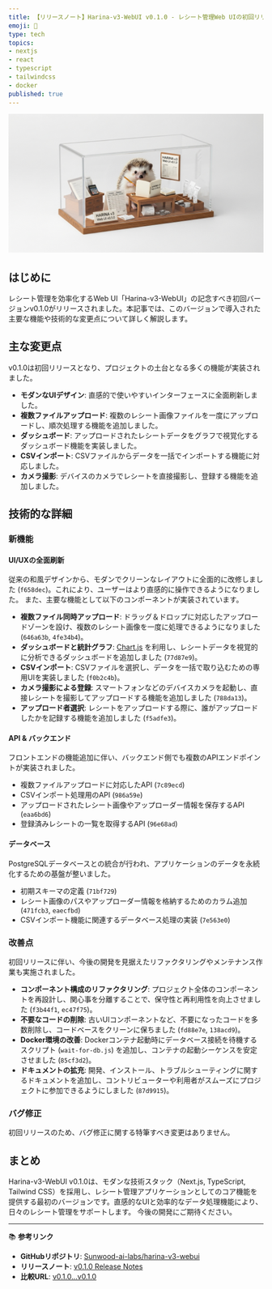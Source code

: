 ```yaml
---
title: 【リリースノート】Harina-v3-WebUI v0.1.0 - レシート管理Web UIの初回リリース！
emoji: 🚀
type: tech
topics:
- nextjs
- react
- typescript
- tailwindcss
- docker
published: true
---
```


![imagen-4-ultra_2025-10-28T03-39-23-896Z_A_clean__photorealistic_miniature_scene_inside_a_w_1.png](https://raw.githubusercontent.com/Sunwood-ai-labs/harina-v3-webui/main/generated-images/release-v0.1.0-20251028_033828/imagen-4-ultra_2025-10-28T03-39-23-896Z_A_clean__photorealistic_miniature_scene_inside_a_w_1.png)

## はじめに
レシート管理を効率化するWeb UI「Harina-v3-WebUI」の記念すべき初回バージョンv0.1.0がリリースされました。本記事では、このバージョンで導入された主要な機能や技術的な変更点について詳しく解説します。

## 主な変更点
v0.1.0は初回リリースとなり、プロジェクトの土台となる多くの機能が実装されました。

- **モダンなUIデザイン**: 直感的で使いやすいインターフェースに全面刷新しました。
- **複数ファイルアップロード**: 複数のレシート画像ファイルを一度にアップロードし、順次処理する機能を追加しました。
- **ダッシュボード**: アップロードされたレシートデータをグラフで視覚化するダッシュボード機能を実装しました。
- **CSVインポート**: CSVファイルからデータを一括でインポートする機能に対応しました。
- **カメラ撮影**: デバイスのカメラでレシートを直接撮影し、登録する機能を追加しました。

## 技術的な詳細
### 新機能
#### UI/UXの全面刷新
従来の和風デザインから、モダンでクリーンなレイアウトに全面的に改修しました (`f658dec`)。これにより、ユーザーはより直感的に操作できるようになりました。
また、主要な機能として以下のコンポーネントが実装されています。

- **複数ファイル同時アップロード**: ドラッグ＆ドロップに対応したアップロードゾーンを設け、複数のレシート画像を一度に処理できるようになりました (`646a63b`, `4fe34b4`)。
- **ダッシュボードと統計グラフ**: [Chart.js](https://www.chartjs.org/) を利用し、レシートデータを視覚的に分析できるダッシュボードを追加しました (`77d87e9`)。
- **CSVインポート**: CSVファイルを選択し、データを一括で取り込むための専用UIを実装しました (`f0b2c4b`)。
- **カメラ撮影による登録**: スマートフォンなどのデバイスカメラを起動し、直接レシートを撮影してアップロードする機能を追加しました (`788da13`)。
- **アップロード者選択**: レシートをアップロードする際に、誰がアップロードしたかを記録する機能を追加しました (`f5adfe3`)。

#### API & バックエンド
フロントエンドの機能追加に伴い、バックエンド側でも複数のAPIエンドポイントが実装されました。

- 複数ファイルアップロードに対応したAPI (`7c89ecd`)
- CSVインポート処理用のAPI (`986a59e`)
- アップロードされたレシート画像やアップローダー情報を保存するAPI (`eaa6bd6`)
- 登録済みレシートの一覧を取得するAPI (`96e68ad`)

#### データベース
PostgreSQLデータベースとの統合が行われ、アプリケーションのデータを永続化するための基盤が整いました。

- 初期スキーマの定義 (`71bf729`)
- レシート画像のパスやアップローダー情報を格納するためのカラム追加 (`471fcb3`, `eaecfbd`)
- CSVインポート機能に関連するデータベース処理の実装 (`7e563e0`)

### 改善点
初回リリースに伴い、今後の開発を見据えたリファクタリングやメンテナンス作業も実施されました。

- **コンポーネント構成のリファクタリング**: プロジェクト全体のコンポーネントを再設計し、関心事を分離することで、保守性と再利用性を向上させました (`f3b44f1`, `ec47f75`)。
- **不要なコードの削除**: 古いUIコンポーネントなど、不要になったコードを多数削除し、コードベースをクリーンに保ちました (`fd88e7e`, `138acd9`)。
- **Docker環境の改善**: Dockerコンテナ起動時にデータベース接続を待機するスクリプト (`wait-for-db.js`) を追加し、コンテナの起動シーケンスを安定させました (`85cf3d2`)。
- **ドキュメントの拡充**: 開発、インストール、トラブルシューティングに関するドキュメントを追加し、コントリビューターや利用者がスムーズにプロジェクトに参加できるようにしました (`87d9915`)。

### バグ修正
初回リリースのため、バグ修正に関する特筆すべき変更はありません。

## まとめ
Harina-v3-WebUI v0.1.0は、モダンな技術スタック（Next.js, TypeScript, Tailwind CSS）を採用し、レシート管理アプリケーションとしてのコア機能を提供する最初のバージョンです。直感的なUIと効率的なデータ処理機能により、日々のレシート管理をサポートします。
今後の開発にご期待ください。

---

📚 **参考リンク**
- **GitHubリポジトリ**: [Sunwood-ai-labs/harina-v3-webui](https://github.com/Sunwood-ai-labs/harina-v3-webui)
- **リリースノート**: [v0.1.0 Release Notes](https://github.com/Sunwood-ai-labs/harina-v3-webui/releases/tag/v0.1.0)
- **比較URL**: [v0.1.0...v0.1.0](https://github.com/Sunwood-ai-labs/harina-v3-webui/compare/v0.1.0...v0.1.0)
